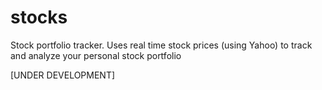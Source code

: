 # stocks
Stock portfolio tracker.  Uses real time stock prices (using Yahoo) to track and analyze your personal stock portfolio

[UNDER DEVELOPMENT]
